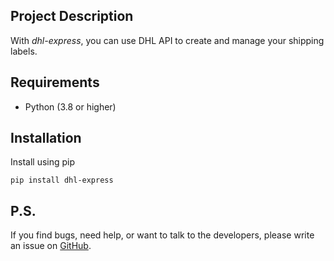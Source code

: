 ## Project Description

With *dhl-express*, you can use DHL API to create and manage your shipping labels.

## Requirements

* Python (3.8 or higher)

## Installation
Install using pip

`pip install dhl-express`

## P.S.

If you find bugs, need help, or want to talk to the developers, please write an issue on [GitHub](https://github.com/DCDie/dhl-express/issues).
